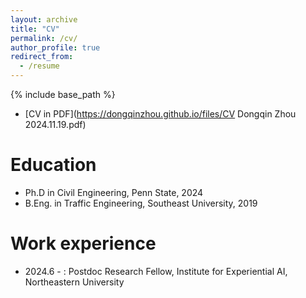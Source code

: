 ```yaml
---
layout: archive
title: "CV"
permalink: /cv/
author_profile: true
redirect_from:
  - /resume
---
```


{% include base_path %}

* [CV in PDF](https://dongqinzhou.github.io/files/CV Dongqin Zhou 2024.11.19.pdf)

Education
======
* Ph.D in Civil Engineering, Penn State, 2024
* B.Eng. in Traffic Engineering, Southeast University, 2019

Work experience
======
* 2024.6 - : Postdoc Research Fellow, Institute for Experiential AI, Northeastern University
  
